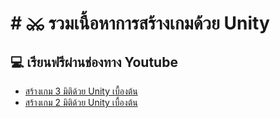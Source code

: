 # # ⚔ รวมเนื้อหาการสร้างเกมด้วย Unity
## 💻 เรียนฟรีผ่านช่องทาง Youtube
- [สร้างเกม 3 มิติด้วย Unity เบื้องต้น](https://youtu.be/0UUCkR4ey1U)
- [สร้างเกม 2 มิติด้วย Unity เบื้องต้น]()
